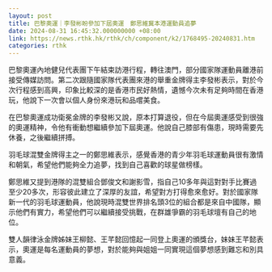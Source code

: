 ```yaml
---
layout: post
title: 巴黎奧運｜李發彬盼參加下屆奧運　鄭思維冀本港運動員追夢
date: 2024-08-31 16:45:32.000000000 +08:00
link: https://news.rthk.hk/rthk/ch/component/k2/1768495-20240831.htm
categories: rthk
---
```


巴黎奧運內地健兒代表團下午結束訪港行程，轉往澳門，部分國家隊運動員離港前接受傳媒訪問。第二次跟隨國家隊代表團來港的舉重金牌得主李發彬表示，對於今次行程感到高興，印象比較深的是香港市民好熱情，遺憾今次未有足夠時間在香港玩，他說下一次會以個人身份來港玩和品嚐美食。

在巴黎奧運成功衛冕金牌的李發彬又說，原本打算退役，但在今屆奧運感受到很強的奧運精神，令他有衝動想繼續參加下屆奧運。他說自己膝部有傷患，現時需要先休養，之後繼續拼搏。

羽毛球混雙金牌得主之一的鄭思維表示，感覺香港的青少年羽毛球運動員很有激情和朝氣，希望他們能夠全力追夢，找到自己喜歡的球星做榜樣。

鄭思維又提到港隊的混雙組合鄧俊文和謝影雪，指自己10多年與這對對手比賽過至少20多次，形容彼此建立了深厚的友誼，希望對方打得愈來愈好。對於國家隊新一代的羽毛球運動員，他說現時混雙世界排名頭3位的組合都是來自中國隊，顯示他們有實力，希望他們可以繼續接受挑戰，在群雄爭霸的羽毛球壇有自己的地位。

雙人韻律泳金牌姊妹王柳懿、王芊懿回憶起一同登上奧運的頒獎台，妹妹王芊懿表示，奧運是每名運動員的夢想，對於能夠與姐姐一同實現這個夢想感到難忘和別具意義。
